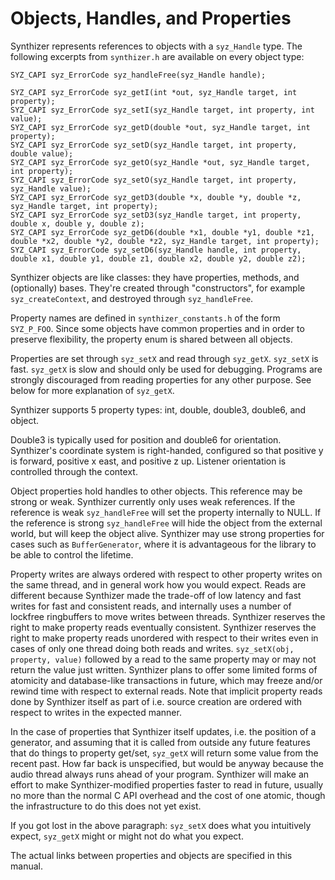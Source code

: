 # Objects, Handles, and Properties

Synthizer represents references to objects with a `syz_Handle` type.  The following excerpts from `synthizer.h` are available on every object type:

```
SYZ_CAPI syz_ErrorCode syz_handleFree(syz_Handle handle);

SYZ_CAPI syz_ErrorCode syz_getI(int *out, syz_Handle target, int property);
SYZ_CAPI syz_ErrorCode syz_setI(syz_Handle target, int property, int value);
SYZ_CAPI syz_ErrorCode syz_getD(double *out, syz_Handle target, int property);
SYZ_CAPI syz_ErrorCode syz_setD(syz_Handle target, int property, double value);
SYZ_CAPI syz_ErrorCode syz_getO(syz_Handle *out, syz_Handle target, int property);
SYZ_CAPI syz_ErrorCode syz_setO(syz_Handle target, int property, syz_Handle value);
SYZ_CAPI syz_ErrorCode syz_getD3(double *x, double *y, double *z, syz_Handle target, int property);
SYZ_CAPI syz_ErrorCode syz_setD3(syz_Handle target, int property, double x, double y, double z);
SYZ_CAPI syz_ErrorCode syz_getD6(double *x1, double *y1, double *z1, double *x2, double *y2, double *z2, syz_Handle target, int property);
SYZ_CAPI syz_ErrorCode syz_setD6(syz_Handle handle, int property, double x1, double y1, double z1, double x2, double y2, double z2);
```

Synthizer objects are like classes: they have properties, methods, and (optionally) bases. They're created through "constructors", for example `syz_createContext`, and destroyed through `syz_handleFree`.

Property names are defined in `synthizer_constants.h` of the form `SYZ_P_FOO`.  Since some objects have common properties and in order to preserve flexibility, the property enum is shared between all objects.

Properties are set through `syz_setX` and read through `syz_getX`.  `syz_setX` is fast.  `syz_getX` is slow and should only be used for debugging.  Programs are strongly discouraged from reading properties for any other purpose. See below for more explanation of `syz_getX`.

Synthizer supports 5 property types: int, double, double3, double6, and object.

Double3 is typically used for position and double6 for orientation.  Synthizer's coordinate system is right-handed, configured so that positive y is forward, positive x east, and positive z up.  Listener orientation is controlled through the context.

Object properties hold handles to other objects.  This reference may be strong or weak.  Synthizer currently only uses weak references.
If the reference is weak `syz_handleFree` will set the property internally to NULL.  If the reference is strong `syz_handleFree` will hide the object from the external world, but will keep the object alive.
Synthizer may use strong properties for cases such as `BufferGenerator`, where it is advantageous for the library to be able to control the lifetime.

Property writes are always ordered with respect to other property writes on the same thread, and in general work how you would expect.  Reads are different because Synthizer made the trade-off of low latency and fast writes for fast and consistent reads, and internally uses a number of lockfree ringbuffers to move writes between threads.  Synthizer reserves the right to make property reads eventually consistent.  Synthizer reserves the right to make property reads unordered with respect to their writes even in cases of only one thread doing both reads and writes.
`syz_setX(obj, property, value)` followed by a read to the same property may or may not return the value just written.  Synthizer plans to offer some limited forms of atomicity and database-like transactions in future, which may freeze and/or rewind time with respect to external reads. Note that implicit property reads done by Synthizer itself as part of i.e. source creation are ordered with respect to writes in the expected manner.

In the case of properties that Synthizer itself updates, i.e. the position of a generator, and assuming that it is called from outside any future features that do things to property get/set, `syz_getX` will return some value from the recent past.  How far back is unspecified, but would be anyway because the audio thread always runs ahead of your program.
Synthizer will make an effort to make Synthizer-modified properties faster to read in future, usually no more than the normal C API overhead and the cost of one atomic, though the infrastructure to do this does not yet exist.

If you got lost in the above paragraph: `syz_setX` does what you intuitively expect, `syz_getX` might or might not do what you expect.

The actual links between properties and objects are specified in this manual.
